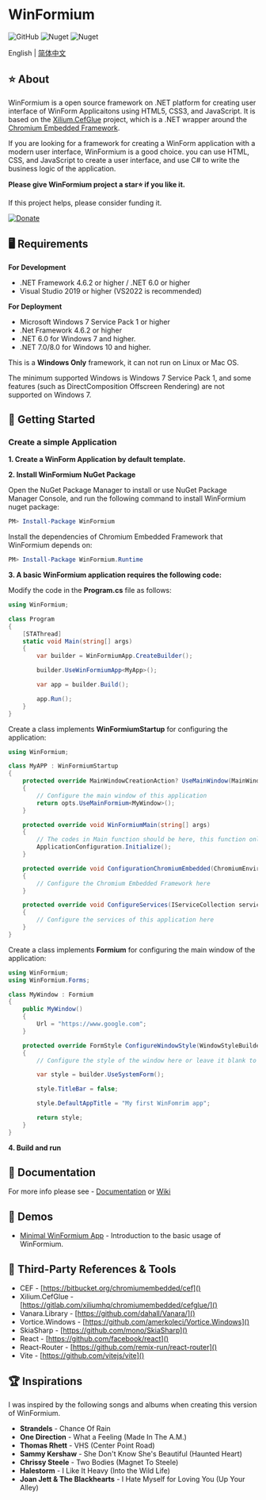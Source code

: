 # WinFormium

![GitHub](https://img.shields.io/github/license/XuanchenLin/WinFormium)
![Nuget](https://img.shields.io/nuget/v/WinFormium)
![Nuget](https://img.shields.io/nuget/dt/WinFormium)


English | [简体中文](README.zh-Hans.md)

## ⭐ About

WinFormium is a open source framework on .NET platform for creating user interface of WinForm Applicaitons using HTML5, CSS3, and JavaScript. It is based on the [Xilium.CefGlue](https://bitbucket.org/xilium/xilium.cefglue/wiki/Home) project, which is a .NET wrapper around the [Chromium Embedded Framework](https://bitbucket.org/chromiumembedded/cef).

If you are looking for a framework for creating a WinForm application with a modern user interface, WinFormium is a good choice. you can use HTML, CSS, and JavaScript to create a user interface, and use C# to write the business logic of the application.

**Please give WinFormium project a star⭐ if you like it.**

If this project helps, please consider funding it. 

[![Donate](https://img.shields.io/badge/Donate-PayPal-green.svg)](https://paypal.me/mrjson?country.x=C2&locale.x=zh_XC)

## 🖥️ Requirements


**For Development**

* .NET Framework 4.6.2 or higher / .NET 6.0 or higher
* Visual Studio 2019 or higher (VS2022 is recommended)

**For Deployment**

* Microsoft Windows 7 Service Pack 1 or higher
* .Net Framework 4.6.2 or higher 
* .NET 6.0 for Windows 7 and higher.
* .NET 7.0/8.0 for Windows 10 and higher.

This is a **Windows Only** framework, it can not run on Linux or Mac OS. 

The minimum supported Windows is Windows 7 Service Pack 1, and some features (such as DirectComposition Offscreen Rendering) are not supported on Windows 7.

## 🧰 Getting Started

### Create a simple Application

**1. Create a WinForm Application by default template.**

**2. Install WinFormium NuGet Package**

Open the NuGet Package Manager to install or use NuGet Package Manager Console, and run the following command to install WinFormium nuget package:

```powershell
PM> Install-Package WinFormium
```

Install the dependencies of Chromium Embedded Framework that WinFormium depends on:

```powershell
PM> Install-Package WinFormium.Runtime
```

**3. A basic WinFormium application requires the following code:**

Modify the code in the **Program.cs** file as follows:

```csharp
using WinFormium;

class Program
{
    [STAThread]
    static void Main(string[] args)
    {
        var builder = WinFormiumApp.CreateBuilder();

        builder.UseWinFormiumApp<MyApp>();

        var app = builder.Build();

        app.Run();
    }
}
```

Create a class implements **WinFormiumStartup** for configuring the application:

```csharp
using WinFormium;

class MyAPP : WinFormiumStartup
{
    protected override MainWindowCreationAction? UseMainWindow(MainWindowOptions opts)
    {
        // Configure the main window of this application
        return opts.UseMainFormium<MyWindow>();
    }

    protected override void WinFormiumMain(string[] args)
    {
        // The codes in Main function should be here, this function only runs in Main process. So it can prevent the codes in Main process running in sub-processes.
        ApplicationConfiguration.Initialize();
    }

    protected override void ConfigurationChromiumEmbedded(ChromiumEnvironmentBuiler cef)
    {
        // Configure the Chromium Embedded Framework here
    }

    protected override void ConfigureServices(IServiceCollection services)
    {
        // Configure the services of this application here
    }
}
```

Create a class implements **Formium** for configuring the main window of the application:

```csharp
using WinFormium;
using WinFormium.Forms;

class MyWindow : Formium
{
    public MyWindow()
    {
        Url = "https://www.google.com";
    }

    protected override FormStyle ConfigureWindowStyle(WindowStyleBuilder builder)
    {
        // Configure the style of the window here or leave it blank to use the default style

        var style = builder.UseSystemForm();

        style.TitleBar = false;

        style.DefaultAppTitle = "My first WinFomrim app";

        return style;
    }
}
```

**4. Build and run**

## 📖 Documentation

For more info please see - [Documentation](docs/en/Documentation.md) or [Wiki](./Wiki)

## 🤖 Demos

* [Minimal WinFormium App](./examples/MinimalWinFormiumApp) - Introduction to the basic usage of WinFormium.

## 🔗 Third-Party References & Tools

* CEF - [https://bitbucket.org/chromiumembedded/cef]()
* Xilium.CefGlue - [https://gitlab.com/xiliumhq/chromiumembedded/cefglue/]()
* Vanara.Library - [https://github.com/dahall/Vanara/]()
* Vortice.Windows - [https://github.com/amerkoleci/Vortice.Windows]()
* SkiaSharp - [https://github.com/mono/SkiaSharp]()
* React - [https://github.com/facebook/react]()
* React-Router - [https://github.com/remix-run/react-router]()
* Vite - [https://github.com/vitejs/vite]()


## 🏆 Inspirations

I was inspired by the following songs and albums when creating this version of WinFormium.

- **Strandels** - Chance Of Rain
- **One Direction** - What a Feeling (Made In The A.M.)
- **Thomas Rhett** - VHS (Center Point Road)
- **Sammy Kershaw** - She Don't Know She's Beautiful (Haunted Heart)
- **Chrissy Steele** - Two Bodies (Magnet To Steele)
- **Halestorm** - I Like It Heavy (Into the Wild Life)
- **Joan Jett & The Blackhearts** - I Hate Myself for Loving You (Up Your Alley)
